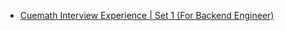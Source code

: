  - [Cuemath Interview Experience | Set 1 (For Backend Engineer)](https://www.geeksforgeeks.org/cuemath-interview-experience-set-1-backend-engineer/)